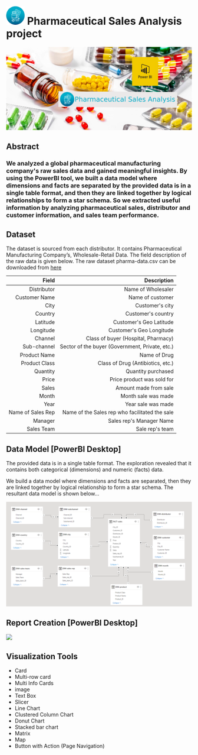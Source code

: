 # <img src="./Pharmaceutical Sales.png" width='50'> Pharmaceutical Sales Analysis project
![Hospital.png](./img/pharmaceutical-photo-pills.png)

## Abstract
### We analyzed a global pharmaceutical manufacturing company's raw sales data and gained meaningful insights. By using the PowerBI tool, we built a data model where dimensions and facts are separated by the provided data is in a single table format, and then they are linked together by logical relationships to form a star schema. So we extracted useful information by analyzing pharmaceutical sales, distributor and customer information, and sales team performance.

## Dataset
The dataset is sourced from each distributor. It contains Pharmaceutical Manufacturing Company’s, Wholesale-Retail Data. The field description of the raw data is given below. The raw dataset pharma-data.csv can be downloaded from [here](https://drive.google.com/file/d/1npKF_C2tG5psY-at4wvpEgh6T-7KHxEZ/view?usp=share_link)

|Field|Description|
|-:|-:|
|Distributor|Name of Wholesaler|
|Customer Name|Name of customer|
|City|Customer's city|
|Country|Customer's country|
|Latitude|Customer's Geo Latitude|
|Longitude|Customer's Geo Longitude|
|Channel|Class of buyer (Hospital, Pharmacy)|
|Sub-channel|Sector of the buyer (Government, Private, etc.)|
|Product Name|Name of Drug|
|Product Class|Class of Drug (Antibiotics, etc.)|
|Quantity|Quantity purchased|
|Price|Price product was sold for|
|Sales|Amount made from sale|
|Month|Month sale was made|
|Year|Year sale was made|
|Name of Sales Rep|Name of the Sales rep who facilitated the sale|
|Manager|Sales rep's Manager Name|
|Sales Team|Sale rep's team|


## Data Model [PowerBI Desktop]
The provided data is in a single table format. The exploration revealed that it contains both categorical (dimensions) and numeric (facts) data.

We build a data model where dimensions and facts are separated, then they are linked together by logical relationship to form a star schema. The resultant data model is shown below...

![Data-Model-img](./img/data-model-pharmaceutical-sales-analysis.png)

## Report Creation [PowerBI Desktop]
![](./img/Pharmaceutical%20Sales%20Analysis.gif)

## Visualization Tools
- Card
- Multi-row card
- Multi Info Cards
- image
- Text Box
- Slicer
- Line Chart
- Clustered Column Chart
- Donut Chart
- Stacked bar chart
- Matrix
- Map
- Button with Action (Page Navigation)



